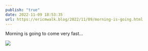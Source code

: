```yaml
---
publish: "true"
date: 2022-11-09 18:53:35
url: https://ericmwalk.blog/2022/11/09/morning-is-going.html
---
```


Morning is going to come very fast…

![](https://ericmwalk.blog/uploads/2022/b97484675b.jpg)